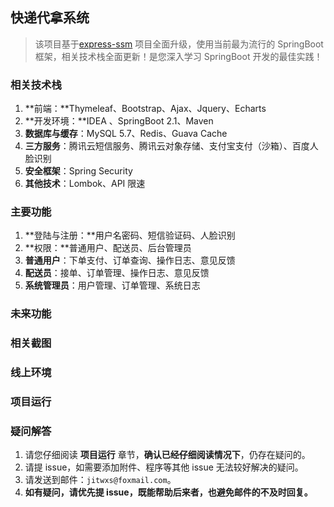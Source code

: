 ## 快递代拿系统

> 该项目基于[express-ssm](https://github.com/jitwxs/express-ssm) 项目全面升级，使用当前最为流行的 SpringBoot 框架，相关技术栈全面更新！是您深入学习 SpringBoot 开发的最佳实践！

### 相关技术栈

1. **前端：**Thymeleaf、Bootstrap、Ajax、Jquery、Echarts
2. **开发环境：**IDEA 、SpringBoot 2.1、Maven
3. **数据库与缓存**：MySQL 5.7、Redis、Guava Cache
4. **三方服务**：腾讯云短信服务、腾讯云对象存储、支付宝支付（沙箱）、百度人脸识别
5. **安全框架**：Spring Security
6. **其他技术**：Lombok、API 限速

### 主要功能

1. **登陆与注册：**用户名密码、短信验证码、人脸识别
2. **权限：**普通用户、配送员、后台管理员
3. **普通用户**：下单支付、订单查询、操作日志、意见反馈
4. **配送员**：接单、订单管理、操作日志、意见反馈
5. **系统管理员**：用户管理、订单管理、系统日志

### 未来功能



### 相关截图



### 线上环境



### 项目运行



### 疑问解答

1. 请您仔细阅读 **项目运行** 章节，**确认已经仔细阅读情况下**，仍存在疑问的。
2. 请提 issue，如需要添加附件、程序等其他 issue 无法较好解决的疑问。
3. 请发送到邮件：`jitwxs@foxmail.com`。
4. **如有疑问，请优先提 issue，既能帮助后来者，也避免邮件的不及时回复。**
